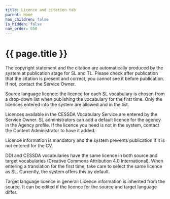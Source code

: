 ```yaml
---
title: Licence and citation tab
parent: Home
has_children: false
is_hidden: false
nav_order: 050
---
```


# {{ page.title }}

The copyright statement and the citation are automatically produced by the system at publication stage for SL and TL.
Please check after publication that the citation is present and correct, you cannot see it before publication.
If not, contact the Service Owner.

Source language licence: the licence for each SL vocabulary is chosen from a drop-down list when publishing the vocabulary for the first time.
Only the licences entered into the system are allowed and in the list.

Licences available in the CESSDA Vocabulary Service are entered by the Service Owner.
SL administrators can add a default licence for the agency in the Agency profile.
If the licence you need is not in the system, contact the Content Administrator to have it added.

Licence information is mandatory and the system prevents publication if it is not entered for the CV.

DDI and CESSDA vocabularies have the same licence in both source and target vocabularies (Creative Commons Attribution 4.0 International).
When entering a translation for the first time, take care to select the same licence as SL.
Currently, the system offers this by default.

Target language licence in general: Licence information is inherited from the source.
It can be edited if the licence for the source and target language differ.
